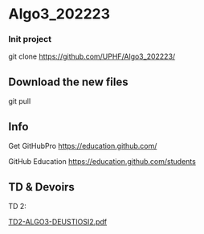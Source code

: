 # Algo3_202223


### Init project

git clone https://github.com/UPHF/Algo3_202223/

## Download the new files

git pull


## Info

Get GitHubPro https://education.github.com/ 

GitHub Education https://education.github.com/students

## TD & Devoirs
TD 2: 

[TD2-ALGO3-DEUSTIOSI2.pdf](https://github.com/UPHF/Algo3_202223/files/9664519/TD2-ALGO3-DEUSTIOSI2.pdf)
